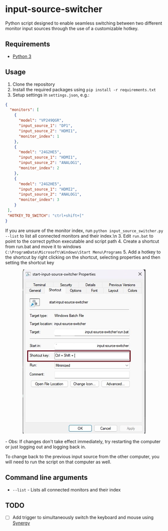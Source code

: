 # input-source-switcher
Python script designed to enable seamless switching between two different monitor input sources through the use of a customizable hotkey.

## Requirements
- [Python 3](https://www.python.org/downloads/)

## Usage
1. Clone the repository
2. Install the required packages using `pip install -r requirements.txt`
3. Setup settings in `settings.json`, e.g.:
```json
{
  "monitors": [
    {
      "model": "VP249QGR",
      "input_source_1": "DP1",
      "input_source_2": "HDMI1",
      "monitor_index": 1
    },
    {
      "model": "24G2HE5",
      "input_source_1": "HDMI1",
      "input_source_2": "ANALOG1",
      "monitor_index": 2
    },
    {
      "model": "24G2HE5",
      "input_source_1": "HDMI2",
      "input_source_2": "ANALOG1",
      "monitor_index": 3
    }
 ],
 "HOTKEY_TO_SWITCH": "ctrl+shift+["
}
```
If you are unsure of the monitor index, run `python input_source_switcher.py --list` to list all connected monitors and their index.\n
3. Edit `run.bat` to point to the correct python executable and script path
4. Create a shortcut from run.bat and move it to windows `C:\ProgramData\Microsoft\Windows\Start Menu\Programs`
5. Add a hotkey to the shortcut by right clicking on the shortcut, selecting properties and then setting the shortcut key
  <p align="center">
    <img src="https://github.com/je4ngomes/input-source-switcher/blob/main/img/hotkey.jpg?raw=true" alt="Sublime's custom image"/>
  </p>
  - Obs: If changes don't take effect immediately, try restarting the computer or just logging out and logging back in.

To change back to the previous input source from the other computer, you will need to run the script on that computer as well.

## Command line arguments
- `--list` - Lists all connected monitors and their index

## TODO
  - [ ] Add trigger to simultaneously switch the keyboard and mouse using [Synergy](https://github.com/DEAKSoftware/Synergy-Binaries)
